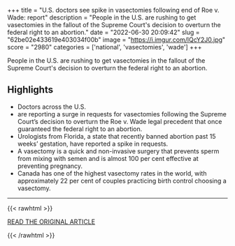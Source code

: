 +++
title = "U.S. doctors see spike in vasectomies following end of Roe v. Wade: report"
description = "People in the U.S. are rushing to get vasectomies in the fallout of the Supreme Court's decision to overturn the federal right to an abortion."
date = "2022-06-30 20:09:42"
slug = "62be02e433619e403034f00b"
image = "https://i.imgur.com/lQcY2J0.jpg"
score = "2980"
categories = ['national', 'vasectomies', 'wade']
+++

People in the U.S. are rushing to get vasectomies in the fallout of the Supreme Court's decision to overturn the federal right to an abortion.

## Highlights

- Doctors across the U.S.
- are reporting a surge in requests for vasectomies following the Supreme Court’s decision to overturn the Roe v. Wade legal precedent that once guaranteed the federal right to an abortion.
- Urologists from Florida, a state that recently banned abortion past 15 weeks’ gestation, have reported a spike in requests.
- A vasectomy is a quick and non-invasive surgery that prevents sperm from mixing with semen and is almost 100 per cent effective at preventing pregnancy.
- Canada has one of the highest vasectomy rates in the world, with approximately 22 per cent of couples practicing birth control choosing a vasectomy.

---

{{< rawhtml >}}
  <p class="article-category">
    <a target="_blank" href="https://globalnews.ca/news/8958704/us-vasectomy-increase-roe-v-wade/">READ THE ORIGINAL ARTICLE</a>
  </p>
{{< /rawhtml >}}
